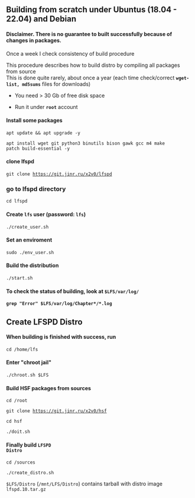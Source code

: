 ## Building from scratch under Ubuntus (18.04 - 22.04) and Debian

#### Disclaimer. There is no guarantee to built successfully because of changes in packages. 
Once a week I check consistency of build procedure

This procedure describes how to build distro by compiling all packages from source  
This is done quite rarely, about once a year (each time check/correct <code><b>wget-list, md5sums</b></code> files for downloads)

- You need > 30 Gb of free disk space

- Run it under <code><b>root</b></code> account


#### Install some packages
<code>apt update && apt upgrade -y</code>

<code>apt install wget git python3 binutils bison gawk gcc m4 make patch build-essential -y</code>

#### clone lfspd
<code>git clone https://git.jinr.ru/x2v0/lfspd</code>

### go to lfspd directory
<code>cd lfspd</code>

#### Create <code>lfs</code> user (password: <code>lfs</code>)
<code>./create_user.sh</code>

#### Set an enviroment
<code>sudo ./env_user.sh</code>

#### Build the distribution
<code>./start.sh</code>

#### To check the status of building, look at <code>$LFS/var/log/</code>

<code><b>grep "Error" $LFS/var/log/Chapter*/*.log </b></code>



## Create LFSPD Distro


#### When building is finished with success, run 
<code>cd /home/lfs</code>

#### Enter "chroot jail"
<code>./chroot.sh $LFS</code>


#### Build HSF packages from sources

<code>cd /root</code>

<code>git clone https://git.jinr.ru/x2v0/hsf</code>

<code>cd hsf</code>

<code>./doit.sh</code>

#### Finally build <code>LFSPD Distro</code>
<code>cd /sources</code>

<code>./create_distro.sh</code>

<code>$LFS/Distro</code> (<code>/mnt/LFS/Distro</code>) contains tarball with distro image <code>lfspd.10.tar.gz</code>
